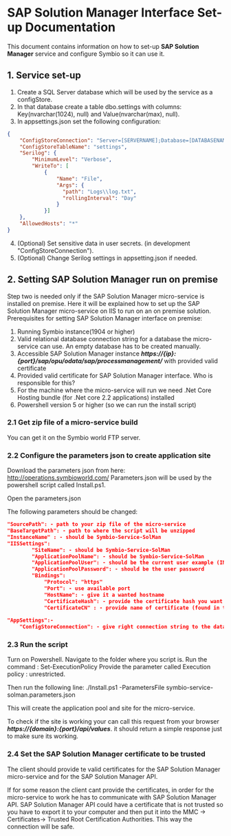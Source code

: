 

# SAP Solution Manager Interface Set-up Documentation

This document contains information on how to set-up **SAP Solution Manager** service and configure Symbio so it can use it.

## 1. Service set-up   


1. Create a SQL Server database which will be used by the service as a configStore.
2. In that database create a table dbo.settings with columns: Key(nvarchar(1024), null) and Value(nvarchar(max), null).
3. In appsettings.json set the following configuration:
```json
{
    "ConfigStoreConnection": "Server=[SERVERNAME];Database=[DATABASENAME];Trusted_Connection=True;",
    "ConfigStoreTableName": "settings",
    "Serilog": {
        "MinimumLevel": "Verbose",
        "WriteTo": [
            {
                "Name": "File",
                "Args": {
                  "path": "Logs\\log.txt",
                  "rollingInterval": "Day"
                }
            }]
    },
    "AllowedHosts": "*"
}
```
4. (Optional) Set sensitive data in user secrets. (in development "ConfigStoreConnection").
5. (Optional) Change Serilog settings in appsetting.json if needed.


## 2. Setting SAP Solution Manager run on premise 
Step two is needed only if the SAP Solution Manager micro-service is installed on premise.
Here it will be explained how to set up the SAP Solution Manager micro-service on IIS to run on an on premise solution.
Prerequisites for setting SAP Solution Manager interface on premise:

1. Running Symbio instance(1904 or higher)
2. Valid relational database connection string for a database the micro-service can use. An empty database has to be created manually.
3. Accessible SAP Solution Manager instance ***https://{ip}:{port}/sap/opu/odata/sap/processmanagement/*** with provided valid certificate
4. Provided valid certificate for SAP Solution Manager interface. Who is responsible for this?
5. For the machine where the micro-service will run we need .Net Core Hosting bundle (for .Net core 2.2 applications) installed
6. Powershell version 5 or higher (so we can run the install script)

### 2.1 Get zip file of a micro-service build

You can get it on the Symbio world FTP server.


### 2.2 Configure the parameters json to create application site

Download the parameters json from here:
http://operations.symbioworld.com/
Parameters.json will be used by the powershell script called Install.ps1. 

Open the parameters.json

The following parameters should be changed:
```json
"SourcePath": - path to your zip file of the micro-service 
"BaseTargetPath": - path to where the script will be unzipped
"InstanceName" : - should be Symbio-Service-SolMan
"IISSettings":
        "SiteName": - should be Symbio-Service-SolMan
        "ApplicationPoolName": - should be Symbio-Service-SolMan
        "ApplicationPoolUser": - should be the current user example (INT\username)
        "ApplicationPoolPassword": - should be the user password
        "Bindings": 
            "Protocol": "https"
            "Port": - use available port
            "HostName": - give it a wanted hostname
            "CertificateHash": - provide the certificate hash you want to use ( found in the iis -Server Certificates. It should be in local machine , personal or trusted root )
            "CertificateCN" : - provide name of certificate (found in the iis -Server Certificates)
            
"AppSettings":-
    "ConfigStoreConnection": - give right connection string to the database( you have to create the database yourself)
```
        
### 2.3 Run the script

Turn on Powershell.
Navigate to the folder where you script is.
Run the command :
Set-ExecutionPolicy
Provide the parameter called Execution policy : unrestricted.

Then run the following line:
 ./Install.ps1 -ParametersFile symbio-service-solman.parameters.json
 
 This will create the application pool and site for the micro-service.
 
 To check if the site is working your can call this request from your browser
 ***https://{domain}:{port}/api/values***.
 it should return a simple response just to make sure its working.
 
### 2.4 Set the SAP Solution Manager certificate to be trusted
 The client should provide te valid certificates for the SAP Solution Manager micro-service and for the SAP Solution Manager API.
 
 If for some reason the client cant provide the certificates, in order for the micro-service to work he has to communicate with SAP Solution Manager API.
 SAP Solution Manager API could have a certificate that is not trusted so you  have to export it to your computer and then put it into the MMC -> Certificates-> Trusted Root Certification Authorities. This way the connection will be safe.



